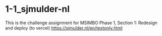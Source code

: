 # 1-1_sjmulder-nl
This is the challenge  assignment for MSIMBO Phase 1, Section 1:
Redesign and deploy (to vercel) https://sjmulder.nl/en/textonly.html